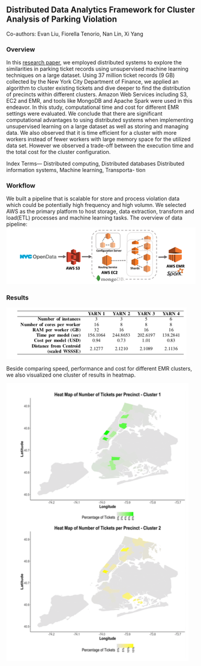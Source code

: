 ##  Distributed Data Analytics Framework for Cluster Analysis of Parking Violation
Co-authors: Evan Liu, Fiorella Tenorio, Nan Lin, Xi Yang

### Overview
In this [research paper](2019_SmartCity_ParkingViolation.pdf), we employed distributed systems to explore the similarities in parking ticket records using unsupervised machine learning techniques on a large dataset. Using 37 million ticket records (9 GB) collected by the New York City Department of Finance, we applied an algorithm to cluster existing tickets and dive deeper to find the distribution of precincts within different clusters. Amazon Web Services including S3, EC2 and EMR, and tools like MongoDB and Apache Spark were used in this endeavor. In this study, computational time and cost for different EMR settings were evaluated. We conclude that there are significant computational advantages to using distributed systems when implementing unsupervised learning on a large dataset as well as storing and managing data. We also observed that it is time efficient for a cluster with more workers instead of fewer workers with large memory space for the utilized data set. However we observed a trade-off between the execution time and the total cost for the cluster configuration.

Index Terms—
Distributed computing, Distributed databases Distributed information systems, Machine learning, Transporta- tion


### Workflow 

We built a pipeline that is scalable for store and process violation data which could be potentially high frequency and high volumn. We selected AWS as the primary platform to host storage, data extraction, transform and load(ETL) processes and machine learning tasks. The overview of data pipeline:
![workflow](architecture.png)


### Results
![results](com_table.png)

Beside comparing speed, performance and cost for different EMR clusters, we also visualized one cluster of results in heatmap.

![results2](heatmap.png)
